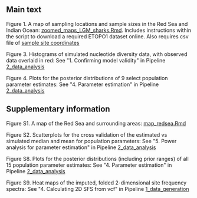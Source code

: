 ## Main text

Figure 1. A map of sampling locations and sample sizes in the Red Sea and Indian Ocean: [zoomed_maps_LGM_sharks.Rmd](https://github.com/mae47/Red_Sea_LGM/blob/main/Scripts/zoomed_maps_LGM_sharks.Rmd). Includes instructions within the script to download a required ETOPO1 dataset online. Also requires csv file of [sample site coordinates](https://github.com/mae47/Red_Sea_LGM/blob/main/data/IP_sample_sites_coord_LGM_sharks.csv)

Figure 3. Histograms of simulated nucleotide diversity data, with observed data overlaid in red: See "1. Confirming model validity" in Pipeline [2_data_analysis](https://github.com/mae47/Red_Sea_LGM/blob/main/Pipelines/2_data_analysis.md)

Figure 4. Plots for the posterior distributions of 9 select population parameter estimates: See "4. Parameter estimation" in Pipeline [2_data_analysis](https://github.com/mae47/Red_Sea_LGM/blob/main/Pipelines/2_data_analysis.md)

## Supplementary information

Figure S1. A map of the Red Sea and surrounding areas: [map_redsea.Rmd](https://github.com/mae47/Red_Sea_LGM/blob/main/Scripts/map_redsea.Rmd)

Figure S2. Scatterplots for the cross validation of the estimated vs simulated median and mean for population parameters: See "5. Power analysis for parameter estimation" in Pipeline [2_data_analysis](https://github.com/mae47/Red_Sea_LGM/blob/main/Pipelines/2_data_analysis.md)

Figure S8. Plots for the posterior distributions (including prior ranges) of all 15 population parameter estimates: See "4. Parameter estimation" in Pipeline [2_data_analysis](https://github.com/mae47/Red_Sea_LGM/blob/main/Pipelines/2_data_analysis.md)

Figure S9. Heat maps of the imputed, folded 2-dimensional site frequency spectra: See "4. Calculating 2D SFS from vcf" in Pipeline [1_data_generation](https://github.com/mae47/Red_Sea_LGM/blob/main/Pipelines/1_data_generation.md)
